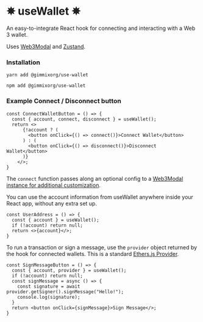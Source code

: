 # ✵ useWallet ✵

An easy-to-integrate React hook for connecting and interacting with a Web 3 wallet.

Uses [Web3Modal](https://github.com/Web3Modal/web3modal) and [Zustand](https://github.com/pmndrs/zustand).

### Installation

```
yarn add @gimmixorg/use-wallet
```

```
npm add @gimmixorg/use-wallet
```


### Example Connect / Disconnect button

```
const ConnectWalletButton = () => {
  const { account, connect, disconnect } = useWallet();
  return <>
      {!account ? (
        <button onClick={() => connect()}>Connect Wallet</button>
      ) : (
        <button onClick={() => disconnect()}>Disconnect Wallet</button>
      )}
    </>;
}
```

The `connect` function passes along an optional config to a [Web3Modal instance for additional customization](https://github.com/Web3Modal/web3modal#usage).

You can use the account information from useWallet anywhere inside your React app, without any extra set up.

```
const UserAddress = () => {
  const { account } = useWallet();
  if (!account) return null;
  return <>{account}</>;
}

```

To run a transaction or sign a message, use the `provider` object returned by the hook for connected wallets. This is a standard [Ethers.js Provider](https://docs.ethers.io/v5/api/providers/provider/).

```
const SignMessageButton = () => {
  const { account, provider } = useWallet();
  if (!account) return null;
  const signMessage = async () => {
    const signature = await provider.getSigner().signMessage("Hello!");
    console.log(signature);
  }
  return <button onClick={signMessage}>Sign Message</>;
}

```

